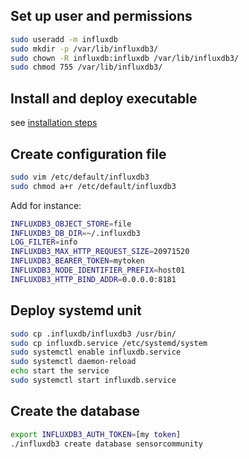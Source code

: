 ## Set up user and permissions

```bash
sudo useradd -m influxdb
sudo mkdir -p /var/lib/influxdb3/
sudo chown -R influxdb:influxdb /var/lib/influxdb3/
sudo chmod 755 /var/lib/influxdb3/
```

## Install and deploy executable

see [installation steps](https://docs.influxdata.com/influxdb3/core/get-started/)

## Create configuration file

```bash
sudo vim /etc/default/influxdb3
sudo chmod a+r /etc/default/influxdb3
```

Add for instance:

```bash
INFLUXDB3_OBJECT_STORE=file
INFLUXDB3_DB_DIR=~/.influxdb3
LOG_FILTER=info
INFLUXDB3_MAX_HTTP_REQUEST_SIZE=20971520
INFLUXDB3_BEARER_TOKEN=mytoken
INFLUXDB3_NODE_IDENTIFIER_PREFIX=host01
INFLUXDB3_HTTP_BIND_ADDR=0.0.0.0:8181
```

## Deploy systemd unit

```bash
sudo cp .influxdb/influxdb3 /usr/bin/
sudo cp influxdb.service /etc/systemd/system
sudo systemctl enable influxdb.service
sudo systemctl daemon-reload
echo start the service
sudo systemctl start influxdb.service
```

## Create the database

```bash
export INFLUXDB3_AUTH_TOKEN=[my token]
./influxdb3 create database sensorcommunity
```